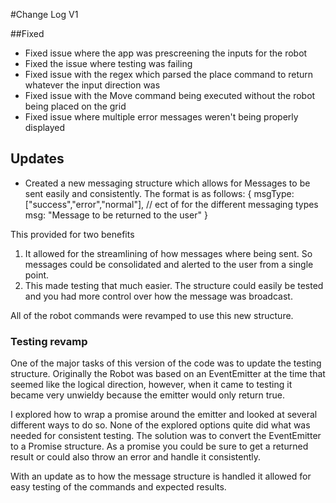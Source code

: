 #Change Log V1

##Fixed
- Fixed issue where the app was prescreening the inputs for the robot
- Fixed the issue where testing was failing
- Fixed issue with the regex which parsed the place command to return whatever the input direction was
- Fixed issue with the Move command being executed without the robot being placed on the grid
- Fixed issue where multiple error messages weren't being properly displayed

## Updates
- Created a new messaging structure which allows for Messages to be sent easily and consistently.
The format is as follows:
{
    msgType: ["success","error","normal"], // ect of for the different messaging types
    msg: "Message to be returned to the user"
}

This provided for two benefits 
1) It allowed for the streamlining of how messages where being sent. So 
messages could be consolidated and alerted to the user from a single point.
2) This made testing that much easier. The structure could easily be tested and you
had more control over how the message was broadcast.

All of the robot commands were revamped to use this new structure. 

### Testing revamp
One of the major tasks of this version of the code was to update the testing structure.
Originally the Robot was based on an EventEmitter at the time that seemed like the logical direction,
however, when it came to testing it became very unwieldy because the emitter would only return true.

I explored how to wrap a promise around the emitter and looked at several different ways to do so.
None of the explored options quite did what was needed for consistent testing. The solution was to 
convert the EventEmitter to a Promise structure. As a promise you could be sure to get a returned result or 
could also throw an error and handle it consistently.

With an update as to how the message structure is handled it allowed for easy testing of the commands 
and expected results.